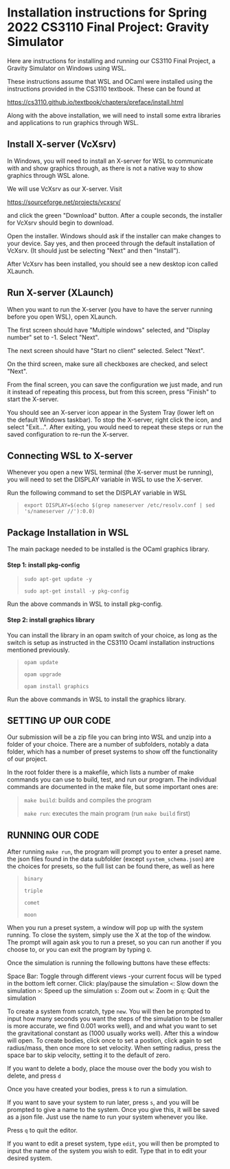 # Installation instructions for Spring 2022 CS3110 Final Project: Gravity Simulator

Here are instructions for installing and running our CS3110 Final Project, 
a Gravity Simulator on Windows using WSL.

These instructions assume that WSL and OCaml were installed using the 
instructions provided in the CS3110 textbook. These can be found at

https://cs3110.github.io/textbook/chapters/preface/install.html


Along with the above installation, we will need to install some extra libraries
and applications to run graphics through WSL. 



## Install X-server (VcXsrv)

In Windows, you will need to install an X-server for WSL to communicate with
and show graphics through, as there is not a native way to show graphics through
WSL alone.

We will use VcXsrv as our X-server. Visit 

https://sourceforge.net/projects/vcxsrv/ 

and click the green "Download" button. After a couple seconds, the installer 
for VcXsrv should begin to download. 

Open the installer. Windows should ask if the installer can make changes to your
device. Say yes, and then proceed through the default installation of VcXsrv.
(It should just be selecting "Next" and then "Install").

After VcXsrv has been installed, you should see a new desktop icon called
XLaunch. 



## Run X-server (XLaunch)

When you want to run the X-server (you have to have the server running before
you open WSL), open XLaunch.

The first screen should have "Multiple windows" selected, and "Display number"
set to -1. Select "Next".

The next screen should have "Start no client" selected. Select "Next".

On the third screen, make sure all checkboxes are checked, and select "Next".

From the final screen, you can save the configuration we just made, and run it
instead of repeating this process, but from this screen, press "Finish" to start
the X-server.

You should see an X-server icon appear in the System Tray (lower left on the
default Windows taskbar). To stop the X-server, right click the icon, and select
"Exit...". After exiting, you would need to repeat these steps or run the saved
configuration to re-run the X-server.



## Connecting WSL to X-server

Whenever you open a new WSL terminal (the X-server must be running), you will
need to set the DISPLAY variable in WSL to use the X-server.

Run the following command to set the DISPLAY variable in WSL

>`export DISPLAY=$(echo $(grep nameserver /etc/resolv.conf | sed 's/nameserver //'):0.0)`



## Package Installation in WSL

The main package needed to be installed is the OCaml graphics library.

#### Step 1: install pkg-config

>`sudo apt-get update -y`
>
>`sudo apt-get install -y pkg-config`

Run the above commands in WSL to install pkg-config.

#### Step 2: install graphics library

You can install the library in an opam switch of your choice, as long as the
switch is setup as instructed in the CS3110 Ocaml installation instructions 
mentioned previously.

>`opam update`
>
>`opam upgrade`
>
>`opam install graphics`

Run the above commands in WSL to install the graphics library.



## SETTING UP OUR CODE

Our submission will be a zip file you can bring into WSL and unzip into a folder
of your choice. There are a number of subfolders, notably a data folder, which
has a number of preset systems to show off the functionality of our project. 

In the root folder there is a makefile, which lists a number of make commands
you can use to build, test, and run our program. The individual commands are
documented in the make file, but some important ones are:

>`make build`: builds and compiles the program
>
>`make run`: executes the main program (run `make build` first)



## RUNNING OUR CODE

After running `make run`, the program will prompt you to enter a preset name. the
json files found in the data subfolder (except `system_schema.json`) are the
choices for presets, so the full list can be found there, as well as here

>`binary`
>
>`triple`
>
>`comet`
>
>`moon`

When you run a preset system, a window will pop up with the system running.
To close the system, simply use the X at the top of the window. The prompt will
again ask you to run a preset, so you can run another if you choose to, or you
can exit the program by typing `Q`.

Once the simulation is running the following buttons have these effects:

Space Bar: Toggle through different views -your current focus will be typed in 
           the bottom left corner.
Click: play/pause the simulation
`<`: Slow down the simulation
`>`: Speed up the simulation
`s`: Zoom out
`w`: Zoom in 
`q`: Quit the simulation

To create a system from scratch, type `new`. You will then be prompted to input 
how many seconds you want the steps of the simulation to be (smaller is more 
accurate, we find 0.001 works well), and and what you want to set the 
gravitational constant as (1000 usually works well). After this a window will 
open. To create bodies, click once to set a postion, click again to set 
radius/mass, then once more to set velocity. When setting radius, press the 
space bar to skip velocity, setting it to the default of zero. 

If you want to delete a body, place the mouse over the body you wish to delete,
and press `d`

Once you have created your bodies, press `k` to run a simulation. 

If you want to save your system to run later, press `s`, and you will be 
prompted to give a name to the system. Once you give this, it will be saved as 
a json file. Just use the name to run your system whenever you like. 

Press `q` to quit the editor. 

If you want to edit a preset system, type `edit`, you will then be prompted
to input the name of the system you wish to edit. Type that in to edit your
desired system. 

